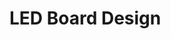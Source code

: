 # LED Board Design
<div id="container">
    <div id="canvas"></div>
</div>

<script src="../assets/three.js"></script>
<script src="../assets/OrbitControls.js"></script>
<script src="../assets/VRMLLoader.js"></script>
<script src="../assets/WebGL.js"></script>
<script src="../assets/LEDBoard.js"></script>